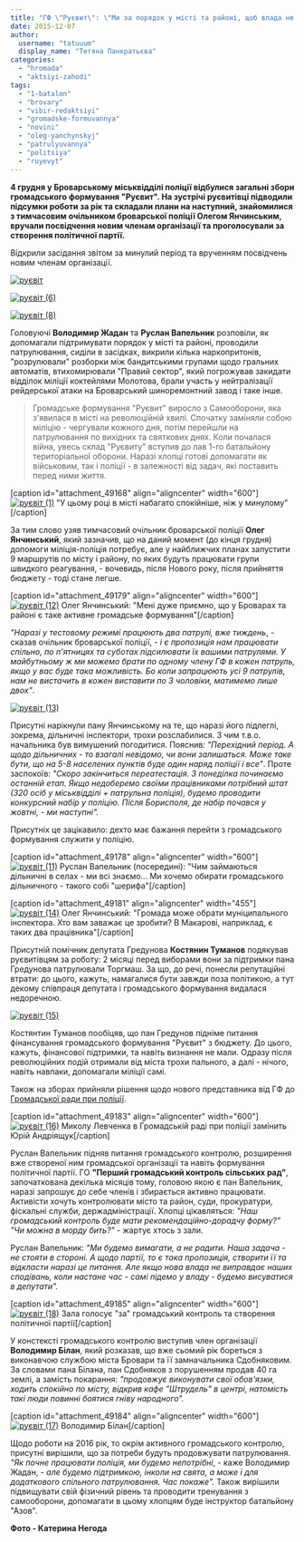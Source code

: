 ```yaml
---
title: "ГФ \"Руєвит\": \"Ми за порядок у місті та районі, щоб влада не крала та давала жити людям\""
date: 2015-12-07
author: 
  username: "tatuuum"
  display_name: "Тетяна Панкратьєва"
categories: 
  - "hromada"
  - "aktsiyi-zahodi"
tags: 
  - "1-batalon"
  - "brovary"
  - "vibir-redaktsiyi"
  - "gromadske-formuvannya"
  - "novini"
  - "oleg-yanchynskyj"
  - "patrulyuvannya"
  - "politsiya"
  - "ruyevyt"
---
```


**4 грудня у Броварському міськвідділі поліції відбулися загальні збори громадського формування "Руєвит". На зустрічі руєвитівці підводили підсумки роботи за рік та складали плани на наступний, знайомилися з тимчасовим очільником броварської поліції Олегом Янчинським, вручали посвідчення новим членам організації та проголосували за створення політичної партії.**

Відкрили засідання звітом за минулий період та врученням посвідчень новим членам організації.

[![руєвіт](https://mpz.brovary.org/wp-content/uploads/2015/12/ruyevit.jpg)](https://mpz.brovary.org/wp-content/uploads/2015/12/ruyevit.jpg)

[![руєвіт (6)](https://mpz.brovary.org/wp-content/uploads/2015/12/ruyevit-6.jpg)](https://mpz.brovary.org/wp-content/uploads/2015/12/ruyevit-6.jpg)

[![руєвіт (8)](https://mpz.brovary.org/wp-content/uploads/2015/12/ruyevit-8.jpg)](https://mpz.brovary.org/wp-content/uploads/2015/12/ruyevit-8.jpg)

Головуючі **Володимир Жадан** та **Руслан Вапельник** розповіли, як допомагали підтримувати порядок у місті та районі, проводили патрулювання, сиділи в засідках, викрили кілька наркопритонів, "розрулювали" розборки між бандитськими групами щодо гральних автоматів, втихомирювали "Правий сектор", який погрожував закидати відділок міліції коктейлями Молотова, брали участь у нейтралізації рейдерської атаки на Броварський шиноремонтний завод і таке інше.

> Громадське формування "Руєвит" виросло з Самооборони, яка з'явилася в місті на революційній хвилі. Спочатку заміняли собою міліцію - чергували кожного дня, потім перейшли на патрулювання по вихідних та святкових днях. Коли почалася війна, увесь склад "Руєвиту" вступив до лав 1-го батальйону територіальної оборони. Наразі хлопці готові допомагати як військовим, так і поліції - в залежності від задач, які поставить перед ними життя.

\[caption id="attachment\_49168" align="aligncenter" width="600"\][![руєвіт (1)](https://mpz.brovary.org/wp-content/uploads/2015/12/ruyevit-1.jpg)](https://mpz.brovary.org/wp-content/uploads/2015/12/ruyevit-1.jpg) "У цьому році в місті набагато спокійніше, ніж у минулому"\[/caption\]

За тим слово узяв тимчасовий очільник броварської поліції **Олег Янчинський**, який зазначив, що на даний момент (до кінця грудня) допомоги міліція-поліція потребує, але у найближчих планах запустити 9 маршрутів по місту і району, по яких будуть працювати групи швидкого реагування, - вочевидь, після Нового року, після прийняття бюджету - тоді стане легше.

\[caption id="attachment\_49179" align="aligncenter" width="600"\][![руєвіт (12)](https://mpz.brovary.org/wp-content/uploads/2015/12/ruyevit-12.jpg)](https://mpz.brovary.org/wp-content/uploads/2015/12/ruyevit-12.jpg) Олег Янчинський: "Мені дуже приємно, що у Броварах та районі є таке активне громадське формування"\[/caption\]

_"Наразі у тестовому режимі працюють два патрулі, вже тиждень_, - сказав очільник броварської поліції, - _і є пропозиція нам працювати спільно, по п'ятницях та суботах підсилювати їх вашими патрулями. У майбутньому ж ми можемо брати по одному члену ГФ в кожен патруль, якщо у вас буде така можливість. Бо коли запрацюють усі 9 патрулів, нам не вистачить в кожен виставити по 3 чоловіки, матимемо лише двох"_.

[![руєвіт (13)](https://mpz.brovary.org/wp-content/uploads/2015/12/ruyevit-13.jpg)](https://mpz.brovary.org/wp-content/uploads/2015/12/ruyevit-13.jpg)

Присутні нарікнули пану Янчинському на те, що наразі його підлеглі, зокрема, дільничні інспектори, трохи розслабилися. З чим т.в.о. начальника був вимушений погодитися. Пояснив: _"Перехідний період. А щодо дільничних - то взагалі невідомо, чи вони залишаться. Може таке бути, що на 5-8 населених пунктів буде один наряд поліції і все"_. Проте заспокоїв: _"Скоро закінчиться переатестація. З понеділка починаємо останній етап. Якщо недоберемо своїми працівниками потрібний штат (320 осіб у міськвідділі + патрульна поліція), будемо проводити конкурсний набір у поліцію. Після Борисполя, де набір почався у жовтні, - ми наступні"._

Присутніх це зацікавило: дехто має бажання перейти з громадського формування служити у поліцію.

\[caption id="attachment\_49178" align="aligncenter" width="600"\][![руєвіт (11)](https://mpz.brovary.org/wp-content/uploads/2015/12/ruyevit-11.jpg)](https://mpz.brovary.org/wp-content/uploads/2015/12/ruyevit-11.jpg) Руслан Вапельник (посередині): "Чим займаються дільничні в селах - ми всі знаємо... Ми хочемо обирати громадського дільничного - такого собі "шерифа"\[/caption\]

\[caption id="attachment\_49181" align="aligncenter" width="455"\][![руєвіт (14)](https://mpz.brovary.org/wp-content/uploads/2015/12/ruyevit-14.jpg)](https://mpz.brovary.org/wp-content/uploads/2015/12/ruyevit-14.jpg) Олег Янчинський: "Громада може обрати муніципального інспектора. Хто вам заважає це зробити? В Макарові, наприклад, є таких два працівника"\[/caption\]

Присутній помічник депутата Гредунова **Костянин Туманов** подякував руєвитівцям за роботу: 2 місяці перед виборами вони за підтримки пана Гредунова патрулювали Торгмаш. За що, до речі, понесли репутаційні втрати: до цього, кажуть, намагалися бути завжди поза політикою, а тут декому співпраця депутата і громадського формування видалася недоречною.

[![руєвіт (15)](https://mpz.brovary.org/wp-content/uploads/2015/12/ruyevit-15.jpg)](https://mpz.brovary.org/wp-content/uploads/2015/12/ruyevit-15.jpg)

Костянтин Туманов пообіцяв, що пан Гредунов підніме питання фінансування громадського формування "Руєвит" з бюджету. До цього, кажуть, фінансової підтримки, та навіть визнання не мали. Одразу після революційних подій отримали від міста трохи пального, а далі - нічого, навіть навпаки, допомагали міліції самі.

Також на зборах прийняли рішення щодо нового представника від ГФ до [Громадської ради при поліції](https://mpz.brovary.org/gromadska-rada-pry-politsiyi-proekzamenuvala-novogo-t-v-o-nachalnyka-politsiyi-olega-yanchynskogo/).

\[caption id="attachment\_49183" align="aligncenter" width="600"\][![руєвіт (16)](https://mpz.brovary.org/wp-content/uploads/2015/12/ruyevit-16.jpg)](https://mpz.brovary.org/wp-content/uploads/2015/12/ruyevit-16.jpg) Миколу Левченка в Громадській раді при поліції замінить Юрій Андріящук\[/caption\]

Руслан Вапельник підняв питання громадського контролю, розширення вже створеної ним громадської організації та навіть формування політичної партії. ГО **"Перший громадський контроль сільських рад"**, започаткована декілька місяців тому, головою якою є пан Вапельник, наразі запрошує до себе членів і збирається активно працювати. Активісти хочуть контролювати місто та район, суди, прокуратури, фіскальні служби, держадміністрації. Хлопці цікавляться: _"Наш громадський контроль буде мати рекомендаційно-дорадчу форму?" "Чи можна в морду бить?" -_ жартує хтось з зали.

Руслан Вапельник: _"Ми будемо вимагати, а не радити. Наша задача - не стояти в стороні. А щодо партії, то є така пропозиція, створити її та відкласти наразі це питання. Але якщо нова влада не виправдає наших сподівань, коли настане час - самі підемо у владу - будемо висуватися в депутати"._

\[caption id="attachment\_49185" align="aligncenter" width="600"\][![руєвіт (18)](https://mpz.brovary.org/wp-content/uploads/2015/12/ruyevit-18.jpg)](https://mpz.brovary.org/wp-content/uploads/2015/12/ruyevit-18.jpg) Зала голосує "за" громадський контроль та створення політичної партії\[/caption\]

У констексті громадського контролю виступив член організації **Володимир Білан**, який розказав, що вже сьомий рік бореться з виконавчою службою міста Бровари та її замначальника Сдобняковим. За словами пана Білана, пан Сдобняков з порушенням продав 40 га землі, а замість покарання: _"продовжує виконувати свої обов'язки, ходить спокійно по місту, відкрив кафе "Штрудель" в центрі, натомість такі люди повинні боятися гніву народного"._

\[caption id="attachment\_49184" align="aligncenter" width="600"\][![руєвіт (17)](https://mpz.brovary.org/wp-content/uploads/2015/12/ruyevit-17.jpg)](https://mpz.brovary.org/wp-content/uploads/2015/12/ruyevit-17.jpg) Володимир Білан\[/caption\]

Щодо роботи на 2016 рік, то окрім активного громадського контролю, присутні вирішили, що за потреби будуть продовжувати патрулювання. _"Як почне працювати поліція, ми будемо непотрібні_, - каже Володимир Жадан, - _але будемо підтримкою, інколи на свята, а може і для додаткового спільного патрулювання. Час покаже"._ Також вирішили підвищувати свій фізичний рівень та проводити тренування з самооборони, допомагати в цьому хлопцям буде інструктор батальйону "Азов".

**Фото - Катерина Негода**
